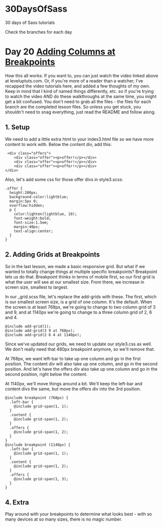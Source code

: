 30DaysOfSass
============

30 days of Sass tutorials

Check the branches for each day

# Day 20 [Adding Columns at Breakpoints](http://leveluptuts.com/tutorials/sass-tutorials/27-adding-columns-breakpoints)
How this all works:  If you want to, you can just watch the video linked above at leveluptuts.com. Or, if you're more of a reader than a watcher, I've recapped the video tutorials here, and added a few thoughts of my own. Keep in mind that I kind of named things differently, etc. so if you're trying to watch the video AND do these walkthroughs at the same time, you might get a bit confused. You don't need to grab all the files - the files for each branch are the completed lesson files. So unless you get stuck, you shouldn't need to snag everything, just read the README and follow along.

## 1. Setup
We need to add a little extra html to your index3.html file so we have more content to work with.  Below the content div, add this:
```
 <div class="offers">
    <div class="offer"><p>offer!</p></div>
    <div class="offer"><p>offer!</p></div>
    <div class="offer"><p>offer!</p></div>
</div>
```

Also, let's add some css for those offer divs in style3.scss:
```
.offer {
  height:200px;
  background-color:lightblue;
  margin:5px 0;
  overflow:hidden;
  p {
    color:lighten(lightblue, 10);
    font-weight:bold;
    font-size:1.5em;
    margin:40px;
    text-align:center;
  }
}
```

## 2. Adding Grids at Breakpoints
So in the last lesson, we made a basic responsive grid.  But what if we wanted to totally change things at multiple specific breakpoints? Breakpoint lets us do that.
Breakpoint thinks in terms of mobile first, so our first grid is what the user will see at our smallest size. From there, we increase in screen size, smallest to largest.

In our _grid.scss file, let's replace the add-grids with these. The first, which is our smallest screen size, is a grid of one column.  It's the default. When the screen is at least 768px, we're going to change to two column grid of 3 and 9, and at 1140px we're going to change to a three column grid of 2, 6 and 4.
```
@include add-grid(1);
@include add-grid(3 9 at 768px);
@include add-grid(2 6 4 at 1140px);
```

Since we've updated our grids, we need to update our style3.css as well. We don't really need that 480px breakpoint anymore, so we'll remove that.

At 768px, we want left-bar to take up one column and go in the first position.  The content div will also take up one column, and go in the second position. And let's have the offers div also take up one column and go in the second position, right below the content.

At 1140px, we'll move things around a bit. We'll keep the left-bar and content divs the same, but move the offers div into the 3rd position.

```
@include breakpoint (768px) {
  .left-bar {
    @include grid-span(1, 1);
  }
  .content {
    @include grid-span(1, 2);
  }
  .offers {
    @include grid-span(1, 2);
  }
}
@include breakpoint (1140px) {
  .left-bar {
    @include grid-span(1, 1);
  }
  .content {
    @include grid-span(1, 2);
  }
  .offers {
    @include grid-span(1, 3);
  }
}
```


## 4. Extra
Play around with your breakpoints to determine what looks best - with so many devices at so many sizes, there is no magic number.  
